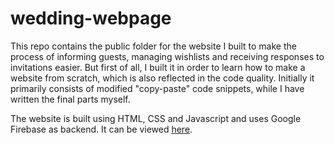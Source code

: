 # wedding-webpage

This repo contains the public folder for the website I built to make the process of informing guests, managing wishlists and receiving responses to invitations easier. But first of all, I built it in order to learn how to make a website from scratch, which is also reflected in the code quality. Initially it primarily consists of modified "copy-paste" code snippets, while I have written the final parts myself.

The website is built using HTML, CSS and Javascript and uses Google Firebase as backend. It can be viewed [here](https://henrikogjulie.web.app). 
